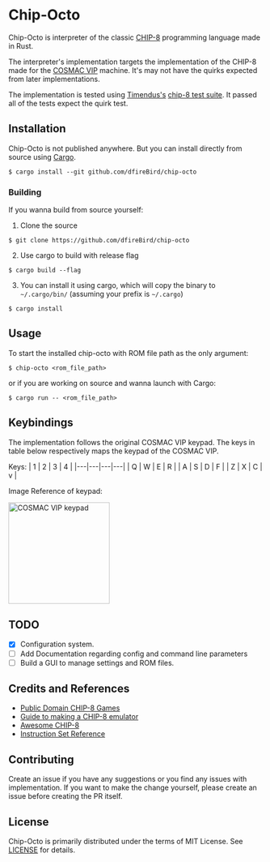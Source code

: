 # Chip-Octo
Chip-Octo is interpreter of the classic [CHIP-8](https://en.wikipedia.org/wiki/CHIP-8) programming language made in Rust.

The interpreter's implementation targets the implementation of the CHIP-8 made for the [COSMAC VIP](https://en.wikipedia.org/wiki/COSMAC_VIP) machine.
It's may not have the quirks expected from later implementations.

The implementation is tested using [Timendus's](https://github.com/Timendus/) [chip-8 test suite](https://github.com/Timendus/chip8-test-suite). It passed all of the tests expect the quirk test.

## Installation
Chip-Octo is not published anywhere. But you can install directly from source using [Cargo](https://doc.rust-lang.org/cargo/getting-started/installation.html).
```
$ cargo install --git github.com/dfireBird/chip-octo
```

### Building

If you wanna build from source yourself:

1.  Clone the source
```
$ git clone https://github.com/dfireBird/chip-octo
```
2.  Use cargo to build with release flag
```
$ cargo build --flag
```
3.  You can install it using cargo, which will copy the binary to `~/.cargo/bin/` (assuming your prefix is `~/.cargo`)
```
$ cargo install
```

## Usage
To start the installed chip-octo with ROM file path as the only argument:
```
$ chip-octo <rom_file_path>
```
or if you are working on source and wanna launch with Cargo:
```
$ cargo run -- <rom_file_path>
```

## Keybindings

The implementation follows the original COSMAC VIP keypad.
The keys in table below respectively maps the keypad of the COSMAC VIP.

Keys:
| 1 | 2 | 3 | 4 |
|---|---|---|---|
| Q | W | E | R |
| A | S | D | F |
| Z | X | C | v |

Image Reference of keypad:

<img src="https://tobiasvl.github.io/assets/images/cosmac-vip-keypad.png" alt="COSMAC VIP keypad" width="200" />

## TODO
- [x] Configuration system.
- [ ] Add Documentation regarding config and command line parameters
- [ ] Build a GUI to manage settings and ROM files.

## Credits and References

-   [Public Domain CHIP-8 Games](https://www.zophar.net/pdroms/chip8.html)
-   [Guide to making a CHIP-8 emulator](https://tobiasvl.github.io/blog/write-a-chip-8-emulator/)
-   [Awesome CHIP-8](https://chip-8.github.io/links/)
-   [Instruction Set Reference](https://github.com/mattmikolay/chip-8/wiki/CHIP%E2%80%908-Instruction-Set)

## Contributing

Create an issue if you have any suggestions or you find any issues with implementation.
If you want to make the change yourself, please create an issue before creating the PR itself.

## License

Chip-Octo is primarily distributed under the terms of MIT License.
See [LICENSE](LICENSE) for details.
